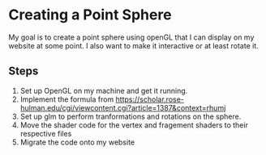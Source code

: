 # Creating a Point Sphere
My goal is to create a point sphere using openGL that I can display on my website at some point. I also want to make it interactive or at least rotate it.

## Steps
1. Set up OpenGL on my machine and get it running.
2. Implement the formula from https://scholar.rose-hulman.edu/cgi/viewcontent.cgi?article=1387&context=rhumj
3. Set up glm to perform tranformations and rotations on the sphere.
4. Move the shader code for the vertex and fragement shaders to their respective files
5. Migrate the code onto my website
